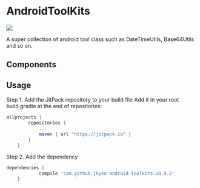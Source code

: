 # AndroidToolKits

[![](https://jitpack.io/v/jkyeo/AndroidToolKits.svg)](https://jitpack.io/#jkyeo/AndroidToolKits)

A super collection of android tool class such as DateTimeUtils, Base64Utils and so on.

## Components

## Usage

Step 1. Add the JitPack repository to your build file
Add it in your root build.gradle at the end of repositories:

```gradle
allprojects {
		repositories {
			...
			maven { url "https://jitpack.io" }
		}
	}
```

Step 2. Add the dependency

```gradle
dependencies {
	        compile 'com.github.jkyeo:android-toolkits:v0.9.2'
	}
```
